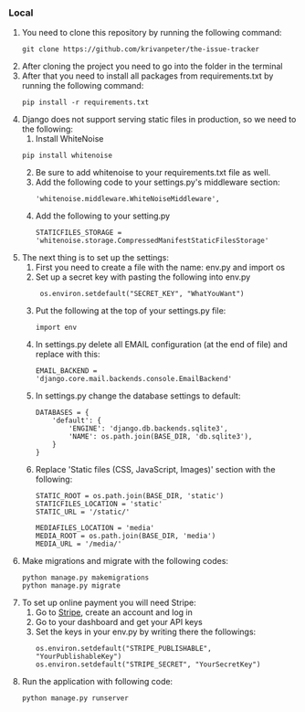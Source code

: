 ### Local 
1. You need to clone this repository by running the following command:
    ```
    git clone https://github.com/krivanpeter/the-issue-tracker
   ```
2. After cloning the project you need to go into the folder in the terminal
3. After that you need to install all packages from requirements.txt by running the following command:
    ```
    pip install -r requirements.txt
    ```
4. Django does not support serving static files in production, so we need to the following:
    1. Install WhiteNoise
     ```
    pip install whitenoise
     ```   
    2. Be sure to add whitenoise to your requirements.txt file as well.
    3. Add the following code to your settings.py's middleware section:
        ```   
        'whitenoise.middleware.WhiteNoiseMiddleware',
        ```   
    4. Add the following to your setting.py
        ```   
        STATICFILES_STORAGE = 'whitenoise.storage.CompressedManifestStaticFilesStorage'
        ```   
5. The next thing is to set up the settings:
    1. First you need to create a file with the name: env.py and import os
    2. Set up a secret key with pasting the following into env.py  
       ```
        os.environ.setdefault("SECRET_KEY", "WhatYouWant")
       ```
    3. Put the following at the top of your settings.py file:
        ```
       import env
        ```
    4. In settings.py delete all EMAIL configuration (at the end of file) and replace with this:
       ```
       EMAIL_BACKEND = 'django.core.mail.backends.console.EmailBackend'
       ```
    5. In settings.py change the database settings to default:
        ```
        DATABASES = {
            'default': {
                'ENGINE': 'django.db.backends.sqlite3',
                'NAME': os.path.join(BASE_DIR, 'db.sqlite3'),
            }
        }
       ```
    6. Replace 'Static files (CSS, JavaScript, Images)' section with the following:
        ```
        STATIC_ROOT = os.path.join(BASE_DIR, 'static')
        STATICFILES_LOCATION = 'static'
        STATIC_URL = '/static/'
       
        MEDIAFILES_LOCATION = 'media'
        MEDIA_ROOT = os.path.join(BASE_DIR, 'media')
        MEDIA_URL = '/media/'
        ```
6. Make migrations and migrate with the following codes:
     ```
    python manage.py makemigrations
    python manage.py migrate
     ```
7. To set up online payment you will need Stripe:
    1. Go to [Stripe](https://stripe.com/gb), create an account and log in
    2. Go to your dashboard and get your API keys
    3. Set the keys in your env.py by writing there the followings:
        ```
        os.environ.setdefault("STRIPE_PUBLISHABLE", "YourPublishableKey")
        os.environ.setdefault("STRIPE_SECRET", "YourSecretKey")
        ```
8. Run the application with following code:
    ```
   python manage.py runserver
    ```